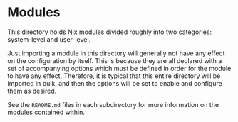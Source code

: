 # Modules

This directory holds Nix modules divided roughly into two categories: system-level and user-level.

Just importing a module in this directory will generally not have any effect on the configuration by itself.
This is because they are all declared with a set of accompanying options which must be defined in order for the module to have any effect.
Therefore, it is typical that this entire directory will be imported in bulk, and then the options will be set to enable and configure them as desired.

See the `README.md` files in each subdirectory for more information on the modules contained within.

